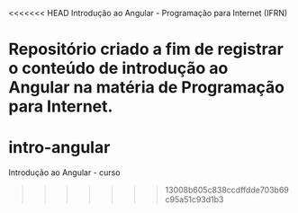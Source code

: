 <<<<<<< HEAD
Introdução ao Angular - Programação para Internet (IFRN)

Repositório criado a fim de registrar o conteúdo de introdução ao Angular na matéria de Programação para Internet.
=======
# intro-angular
Introdução ao Angular - curso
>>>>>>> 13008b605c838ccdffdde703b69c95a51c93d1b3
